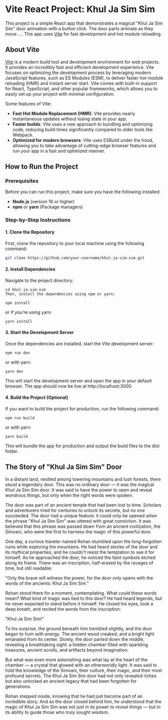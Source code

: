 # Vite React Project: Khul Ja Sim Sim

This project is a simple React app that demonstrates a magical "Khul Ja Sim Sim" door animation with a button click. The door parts animate as they move .... This app uses [Vite](https://vitejs.dev/) for fast development and hot module reloading.

## About Vite

[Vite](https://vitejs.dev/) is a modern build tool and development environment for web projects. It provides an incredibly fast and efficient development experience. Vite focuses on optimizing the development process by leveraging modern JavaScript features, such as ES Modules (ESM), to deliver faster hot module reloading (HMR) and instant server start. Vite comes with built-in support for React, TypeScript, and other popular frameworks, which allows you to easily set up your project with minimal configuration.

Some features of Vite:

- **Fast Hot Module Replacement (HMR)**: Vite provides nearly instantaneous updates without losing state in your app.
- **Faster builds**: Vite uses a new approach to bundling and optimizing code, reducing build times significantly compared to older tools like Webpack.
- **Optimized for modern browsers**: Vite uses ESBuild under the hood, allowing you to take advantage of cutting-edge browser features and run your app in a fast and optimized manner.

## How to Run the Project

### Prerequisites

Before you can run this project, make sure you have the following installed:

- **Node.js** (version 16 or higher)
- **npm** or **yarn** (Package managers)

### Step-by-Step Instructions

#### 1. Clone the Repository

First, clone the repository to your local machine using the following command:

```bash
git clone https://github.com/your-username/khul-ja-sim-sim.git
```
#### 2. Install Dependencies
 Navigate to the project directory:

```
cd khul-ja-sim-sim
Then, install the dependencies using npm or yarn:
```
```
npm install
```
or if you're using yarn:

```
yarn install
```
#### 3. Start the Development Server
 Once the dependencies are installed, start the Vite development server:

```
npm run dev
```
or with yarn:

```
yarn dev
```
This will start the development server and open the app in your default browser. The app should now be live at http://localhost:3000.


#### 4. Build the Project (Optional)
If you want to build the project for production, run the following command:
```
npm run build
```
or with yarn:

```
yarn build
```
This will bundle the app for production and output the build files to the dist folder.


## The Story of "Khul Ja Sim Sim" Door
In a distant land, nestled among towering mountains and lush forests, there stood a legendary door. This was no ordinary door — it was the magical Khul Ja Sim Sim door. It was said to have the power to open and reveal wondrous things, but only when the right words were spoken.

The door was part of an ancient temple that had been lost to time. Scholars and adventurers tried for centuries to unlock its secrets, but no one succeeded. The door had a unique feature: it could only be opened when the phrase "Khul Ja Sim Sim" was uttered with great conviction. It was believed that this phrase was passed down from an ancient civilization, the Simvani, who were the first to harness the magic of this powerful door.

One day, a curious traveler named Rohan stumbled upon the long-forgotten ruins while exploring the mountains. He had heard stories of the door and its mythical properties, and he couldn't resist the temptation to see it for himself. As he approached the door, he noticed the faint symbols etched along its frame. There was an inscription, half-erased by the ravages of time, but still readable:

"Only the brave will witness the power, for the door only opens with the words of the ancients: Khul Ja Sim Sim."


Rohan stood there for a moment, contemplating. What could these words mean? What kind of magic was tied to this door? He had heard legends, but he never expected to stand before it himself. He closed his eyes, took a deep breath, and recited the words from the inscription:

"Khul Ja Sim Sim!"

To his surprise, the ground beneath him trembled slightly, and the door began to hum with energy. The ancient wood creaked, and a bright light emanated from its center. Slowly, the door parted down the middle, revealing a breathtaking sight: a hidden chamber filled with sparkling treasures, ancient scrolls, and artifacts beyond imagination.

But what was even more astonishing was what lay at the heart of the chamber — a crystal that glowed with an otherworldly light. It was said to hold the knowledge of the Simvani, their culture, their magic, and their most profound secrets. The Khul Ja Sim Sim door had not only revealed riches but also unlocked an ancient legacy that had been forgotten for generations.

Rohan stepped inside, knowing that he had just become part of an incredible story. And as the door closed behind him, he understood that the magic of Khul Ja Sim Sim was not just in its power to reveal things — but in its ability to guide those who truly sought wisdom.